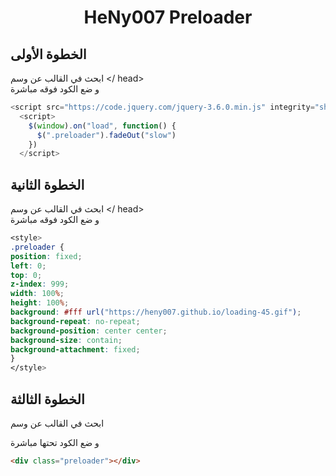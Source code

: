 <h1 align="center">HeNy007 Preloader</h1>


## الخطوة الأولى 
ابحث في القالب عن وسم 
</ head>           
و ضع الكود فوقه مباشرة

```js
<script src="https://code.jquery.com/jquery-3.6.0.min.js" integrity="sha256-/xUj+3OJU5yExlq6GSYGSHk7tPXikynS7ogEvDej/m4=" crossorigin="anonymous"></script>
  <script>
    $(window).on("load", function() {
      $(".preloader").fadeOut("slow")
    })
  </script>
```

## الخطوة الثانية
ابحث في القالب عن وسم
</ head>      
و ضع الكود فوقه مباشرة

```scss
<style>
.preloader {
position: fixed;
left: 0;
top: 0;
z-index: 999;
width: 100%;
height: 100%;
background: #fff url("https://heny007.github.io/loading-45.gif");
background-repeat: no-repeat;
background-position: center center;
background-size: contain;
background-attachment: fixed;
}
</style>
```
## الخطوة الثالثة 
ابحث في القالب عن وسم 
<body>           
و ضع الكود تحتها مباشرة

```html
<div class="preloader"></div>
```
